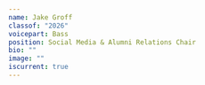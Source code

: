```yaml
---
name: Jake Groff
classof: "2026"
voicepart: Bass
position: Social Media & Alumni Relations Chair
bio: ""
image: ""
iscurrent: true
---
```


